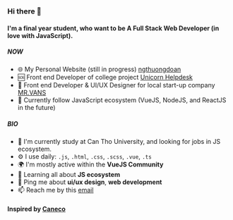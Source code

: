 ### Hi there 👋
#### I'm a final year student, who want to be A Full Stack Web Developer (in love with JavaScript).

##### NOW

- 🌐 My Personal Website (still in progress) [ngthuongdoan](https://ngthuongdoan.com)
- 🆘 Front end Developer of college project [Unicorn Helpdesk](https://unicornhelpdesk.netlify.app)
- 🍜 Front end Developer & UI/UX Designer for local start-up company [MR.VANS](https://mrvans.vn)
- 💬 Currently follow JavaScript ecosystem (VueJS, NodeJS, and ReactJS in the future)

##### BIO

- 🏢 I'm currently study at Can Tho University, and looking for jobs in JS ecosystem.
- ⚙️ I use daily: `.js`, `.html`, `.css`, `.scss`, `.vue`, `.ts`
- 🌍 I'm mostly active within the **VueJS Community**
- 🌱 Learning all about **JS ecosystem**
- 💬 Ping me about **ui/ux design**, **web development**
- 📫 Reach me by this [email](mailto:ngthuongdoan@gmail.com)


#### Inspired by [Caneco](https://github.com/caneco/)
